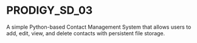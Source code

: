 # PRODIGY_SD_03
A simple Python-based Contact Management System that allows users to add, edit, view, and delete contacts with persistent file storage.
